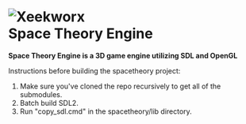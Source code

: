 ![Xeekworx](http://xeekworx.com/images/github/xeekworx_logo.png) <br />
Space Theory Engine
===========

**Space Theory Engine is a 3D game engine utilizing SDL and OpenGL**

Instructions before building the spacetheory project:
1. Make sure you've cloned the repo recursively to get all of the submodules.
2. Batch build SDL2.
3. Run "copy_sdl.cmd" in the spacetheory/lib directory.